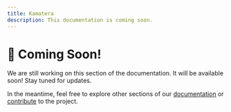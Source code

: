 ```yaml
---
title: Kamatera
description: This documentation is coming soon.
---
```


# 🚧 Coming Soon!

We are still working on this section of the documentation. It will be available soon! Stay tuned for updates.

In the meantime, feel free to explore other sections of our [documentation](https://knotie-ai.pages.dev/) or [contribute](#contribute) to the project.
